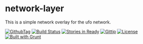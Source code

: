 network-layer
=============

This is a simple network overlay for the ufo network.

[![GithubTag](http://img.shields.io/github/tag/ufojs/network-layer.svg)](https://github.com/ufojs/network-layer)
[![Build Status](https://travis-ci.org/ufojs/network-layer.svg?branch=master)](https://travis-ci.org/ufojs/network-layer)
[![Stories in Ready](https://badge.waffle.io/ufojs/network-layer.png?label=ready&title=Ready)](https://waffle.io/ufojs/network-layer)
[![Gittip](http://img.shields.io/gittip/b3by.svg)](https://www.gittip.com/b3by/)
[![License](http://img.shields.io/:license-mit-blue.svg)](http://badges.mit-license.org)
[![Built with Grunt](https://cdn.gruntjs.com/builtwith.png)](http://gruntjs.com/)
